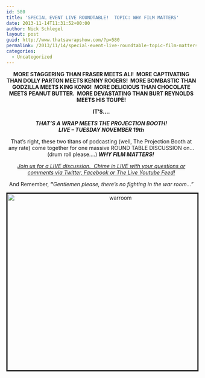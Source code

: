 ```yaml
---
id: 580
title: 'SPECIAL EVENT LIVE ROUNDTABLE!  TOPIC: WHY FILM MATTERS'
date: 2013-11-14T11:31:52+00:00
author: Nick Schlegel
layout: post
guid: http://www.thatsawrapshow.com/?p=580
permalink: /2013/11/14/special-event-live-roundtable-topic-film-matters/
categories:
  - Uncategorized
---
```

<p style="text-align: center;">
  <strong>MORE STAGGERING THAN FRASER MEETS ALI!  MORE CAPTIVATING THAN DOLLY PARTON MEETS KENNY ROGERS!  MORE BOMBASTIC THAN GODZILLA MEETS KING KONG!  MORE DELICIOUS THAN CHOCOLATE MEETS PEANUT BUTTER.  MORE DEVASTATING THAN BURT REYNOLDS MEETS HIS TOUPÈ!</strong>
</p>

<p style="text-align: center;">
  <strong>IT&#8217;S&#8230;.</strong>
</p>

<p style="text-align: center;">
  <strong><em>THAT&#8217;S A WRAP MEETS THE PROJECTION BOOTH!<br /> LIVE &#8211; TUESDAY NOVEMBER 19th</em></strong>
</p>

<p style="text-align: center;">
  That&#8217;s right, these two titans of podcasting (well, The Projection Booth at any rate) come together for one massive ROUND TABLE DISCUSSION on&#8230; (drum roll please&#8230;.)<strong><em> WHY FILM MATTERS!  </em></strong><em><br /> </em>
</p>

<p style="text-align: center;">
  <em><span style="text-decoration: underline;">Join us for a LIVE discussion.  Chime in LIVE with your questions or comments via Twitter, Facebook or The Live Youtube Feed!</span><br /> </em>
</p>

<p style="text-align: center;">
  And Remember, <strong>&#8220;</strong><em>Gentlemen please, there&#8217;s no fighting in the war room&#8230;&#8221;</em>
</p>

<p style="text-align: center;">
  <a href="http://www.thatsawrapshow.com/wp-content/uploads/2013/11/warroom.jpg"><img class=" wp-image-582 aligncenter" style="border: 3px solid black;" alt="warroom" src="http://www.thatsawrapshow.com/wp-content/uploads/2013/11/warroom-1024x819.jpg" width="584" height="467" srcset="http://www.thatsawrapshow.com/wp-content/uploads/2013/11/warroom-1024x819.jpg 1024w, http://www.thatsawrapshow.com/wp-content/uploads/2013/11/warroom-300x240.jpg 300w, http://www.thatsawrapshow.com/wp-content/uploads/2013/11/warroom-375x300.jpg 375w, http://www.thatsawrapshow.com/wp-content/uploads/2013/11/warroom.jpg 1280w" sizes="(max-width: 584px) 100vw, 584px" /></a>
</p>

&nbsp;
